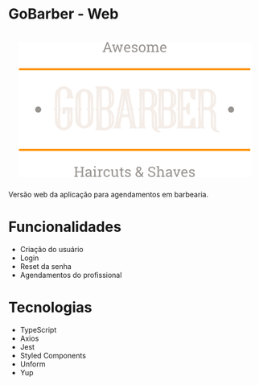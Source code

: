 # GoBarber - Web

<h1 align="center">
    <img alt="Logo" src="./src/assets/logo.svg" />
</h1>

Versão web da aplicação para agendamentos em barbearia.

# Funcionalidades
- Criação do usuário
- Login
- Reset da senha
- Agendamentos do profissional

# Tecnologias
- TypeScript
- Axios
- Jest
- Styled Components
- Unform
- Yup
